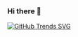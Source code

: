 ### Hi there 👋

[![GitHub Trends SVG](https://api.githubtrends.io/user/svg/yazan-metax/langs?time_range=one_year&loc_metric=changed&compact=True&theme=bright_lights)](https://githubtrends.io)
